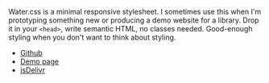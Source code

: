 <!--
.. title: Water.css
.. slug: water-css
.. date: 2020-08-01 00:00:00
.. tags: css,html
.. category: 
.. link: 
.. description: 
.. type: text
-->

Water.css is a minimal responsive stylesheet. I sometimes use this when I'm prototyping something new or producing a demo website for a library. Drop it in your `<head>`, write semantic HTML, no classes needed. Good-enough styling when you don't want to think about styling.

<ul class="no-bullet">
  <li>
    <i class="fab fa-github"></i>
    <a href="https://github.com/kognise/water.css">Github</a>
  </li>
  <li>
    <i class="fas fa-code"></i>
    <a href="https://watercss.kognise.dev/">Demo page</a>
  </li>
  <li>
    <i class="fa fa-cloud"></i>
    <a href="https://www.jsdelivr.com/package/gh/kognise/water.css">jsDelivr</a>
  </li>
</ul>
